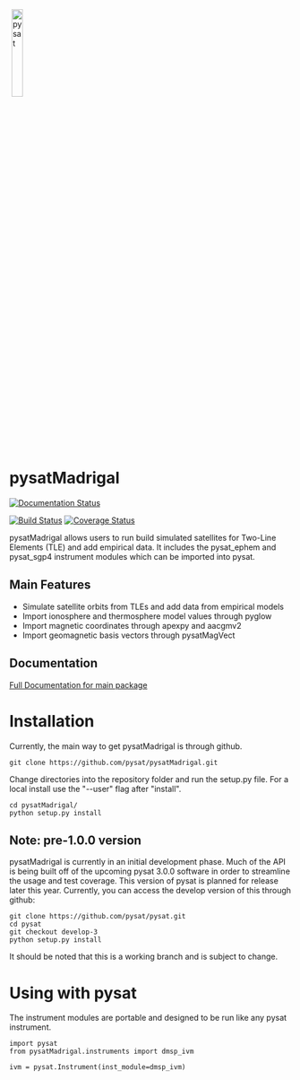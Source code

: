 <div align="left">
        <img height="0" width="0px">
        <img width="20%" src="/poweredbypysat.png" alt="pysat" title="pysat"</img>
</div>

# pysatMadrigal
[![Documentation Status](https://readthedocs.org/projects/pysatMadrigal/badge/?version=latest)](http://pysatMadrigal.readthedocs.io/en/latest/?badge=latest)
<!-- [![DOI](https://zenodo.org/badge/209358908.svg)](https://zenodo.org/badge/latestdoi/209358908) -->

[![Build Status](https://travis-ci.org/pysat/pysatMadrigal.svg?branch=master)](https://travis-ci.org/pysat/pysatMadrigal)
[![Coverage Status](https://coveralls.io/repos/github/pysat/pysatMadrigal/badge.svg?branch=master)](https://coveralls.io/github/pysat/pysatMadrigal?branch=master)
<!-- [![Maintainability](https://api.codeclimate.com/v1/badges/83011911691b9d2076e9/maintainability)](https://codeclimate.com/github/pysat/pysatMadrigal/maintainability) -->

pysatMadrigal allows users to run build simulated satellites for Two-Line Elements (TLE) and add empirical data.  It includes the pysat_ephem and pysat_sgp4 instrument modules which can be imported into pysat.

Main Features
-------------
- Simulate satellite orbits from TLEs and add data from empirical models
- Import ionosphere and thermosphere model values through pyglow
- Import magnetic coordinates through apexpy and aacgmv2
- Import geomagnetic basis vectors through pysatMagVect

Documentation
---------------------
[Full Documentation for main package](http://pysat.readthedocs.io/en/latest/)


# Installation

Currently, the main way to get pysatMadrigal is through github.

```
git clone https://github.com/pysat/pysatMadrigal.git
```

Change directories into the repository folder and run the setup.py file.  For
a local install use the "--user" flag after "install".

```
cd pysatMadrigal/
python setup.py install
```

Note: pre-1.0.0 version
------------------
pysatMadrigal is currently in an initial development phase.  Much of the API is being built off of the upcoming pysat 3.0.0 software in order to streamline the usage and test coverage.  This version of pysat is planned for release later this year.  Currently, you can access the develop version of this through github:
```
git clone https://github.com/pysat/pysat.git
cd pysat
git checkout develop-3
python setup.py install
```
It should be noted that this is a working branch and is subject to change.

# Using with pysat

The instrument modules are portable and designed to be run like any pysat instrument.

```
import pysat
from pysatMadrigal.instruments import dmsp_ivm

ivm = pysat.Instrument(inst_module=dmsp_ivm)
```
